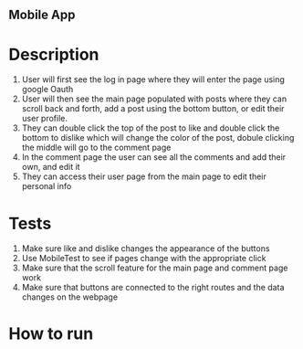 ## Mobile App


# Description

1.  User will first see the log in page where they will enter the page using google Oauth
2. User will then see the main page populated with posts where they can scroll back and forth, add a post using the bottom button, or edit their user profile. 
3. They can double click the top of the post to like and double click the bottom to dislike which will change the color of the post, dobule clicking the middle will go to the comment page
4. In the comment page the user can see all the comments and add their own, and edit it
5. They can access their user page from the main page to edit their personal info

# Tests

1. Make sure like and dislike changes the appearance of the buttons 
2. Use MobileTest to see if pages change with the appropriate click
3. Make sure that the scroll feature for the main page and comment page work
4. Make sure that buttons are connected to the right routes and the data changes on the webpage

# How to run





